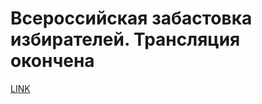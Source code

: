 # Всероссийская забастовка избирателей. Трансляция окончена



[LINK](https://varlamov.ru/2760897.html)